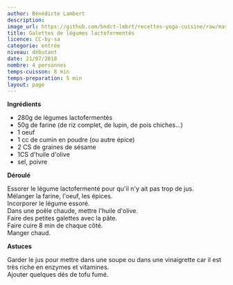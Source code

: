 ```yaml
---
author: Bénédicte Lambert
description: 
image_url: https://github.com/bndct-lmbrt/recettes-yoga-cuisine/raw/master/medias/galettes.jpg
title: Galettes de légumes lactofermentés
licence: CC-by-sa
categorie: entrée
niveau: débutant
date: 21/07/2018
nombre: 4 personnes
temps-cuisson: 8 min
temps-preparation: 5 min
layout: page
---
```



**Ingrédients**  
 

* 280g de légumes lactofermentés
* 50g de farine (de riz complet, de lupin, de pois chiches...)
* 1 oeuf
* 1 cc de cumin en poudre (ou autre épice)
* 2 CS de graines de sésame
* 1CS d'huile d'olive
* sel, poivre


**Déroulé**

Essorer le légume lactofermenté pour qu'il n'y ait pas trop de jus.  
Mélanger la farine, l'oeuf, les épices.  
Incorporer le légume essoré.  
Dans une poêle chaude, mettre l'huile d'olive.   
Faire des petites galettes avec la pâte.  
Faire cuire 8 min de chaque côté.  
Manger chaud.  


**Astuces** 

Garder le jus pour mettre dans une soupe ou dans une vinaigrette car il est très riche en enzymes et vitamines.  
Ajouter quelques dés de tofu fumé.  

